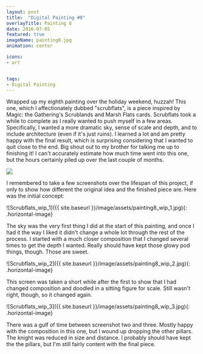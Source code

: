 ```yaml
---
layout: post
title:  "Digital Painting #8"
overlayTitle: Painting 8
date: 2016-07-05
featured: true
imageName: painting8.jpg
animation: center

icons:
- art


tags:
- Digital Painting
---
```


<span class="dropcap">W</span>rapped up my eighth painting over the holiday weekend, huzzah! This one, which I affectionately dubbed "scrubflats", is a piece inspired by Magic: the Gathering's Scrublands and Marsh Flats cards. Scrubflats took a while to complete as I really wanted to push myself in a few areas. Specifically, I wanted a more dramatic sky, sense of scale and depth, and to include architecture (even if it's just ruins). I learned a lot and am pretty happy with the final result, which is surprising considering that I wanted to quit close to the end. Big shout out to my brother for talking me up to finishing it! I can't accurately estimate how much time went into this one, but the hours certainly piled up over the last couple of months. 

<div class="fullscreen">
    <img src="{{ site.baseurl }}/image/assets/{{ page.imageName }}" class="outline shadows photo">
    <span class="icon-enlarge icon"></span>
</div>

I remembered to take a few screenshots over the lifespan of this project, if only to show how different the original idea and the finished piece are. Here was the initial concept:

![Scrubflats_wip_1]({{ site.baseurl }}/image/assets/painting8_wip_1.jpg){: .horizontal-image}

The sky was the very first thing I did at the start of this painting, and once I had it the way I liked it didn't change a whole lot through the rest of the process. I started with a much closer composition that I changed several times to get the depth I wanted. Really should have kept those glowy pod things, though. Those are sweet.


![Scrubflats_wip_2]({{ site.baseurl }}/image/assets/painting8_wip_2.jpg){: .horizontal-image}

This screen was taken a short while after the first to show that I had changed composition and doodled in a sitting figure for scale. Still wasn't right, though, so it changed again.


![Scrubflats_wip_3]({{ site.baseurl }}/image/assets/painting8_wip_3.jpg){: .horizontal-image}

There was a gulf of time between screenshot two and three. Mostly happy with the composition in this one, but I wound up dropping the other pillars. The knight was reduced in size and distance. I probably should have kept the the pillars, but I'm still fairly content with the final piece.
